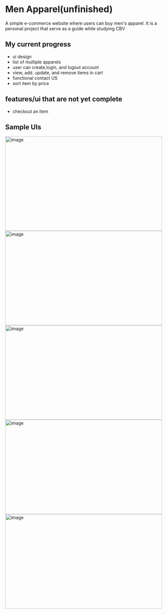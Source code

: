 # Men Apparel(unfinished)
 A simple e-commerce website where users can buy men's apparel. It is a personal project that serve as a guide while studying CBV
 
## My current progress
  - ui design
  - list of multiple apparels
  - user can create,login, and logout account
  - view, add. update, and remove items in cart
  - functional contact US
  - sort item by price

## features/ui that are not yet complete
  - checkout an item

## Sample UIs

<img src="https://github.com/Chocobot02/Men-Apparel-Shop/assets/73695287/2bb4b513-ccd5-4aff-b45b-cba74de7c7b7" width="500" height="300" alt="image">
<img src="https://github.com/Chocobot02/Men-Apparel-Shop/assets/73695287/0efc5ba7-a22f-45c0-8b36-c5c404b079a6" width="500" height="300" alt="image">
<img src="https://github.com/Chocobot02/Men-Apparel-Shop/assets/73695287/ea09e593-82c9-4125-bada-bf575f1aa308" width="500" height="300" alt="image">
<img src="https://github.com/Chocobot02/Men-Apparel-Shop/assets/73695287/0e5c266d-772a-4290-b591-2b797f4c8b01" width="500" height="300" alt="image">
<img src="https://github.com/Chocobot02/Men-Apparel-Shop/assets/73695287/3fe181ac-1071-4c6f-a444-b1485f104c33" width="500" height="300" alt="image">






